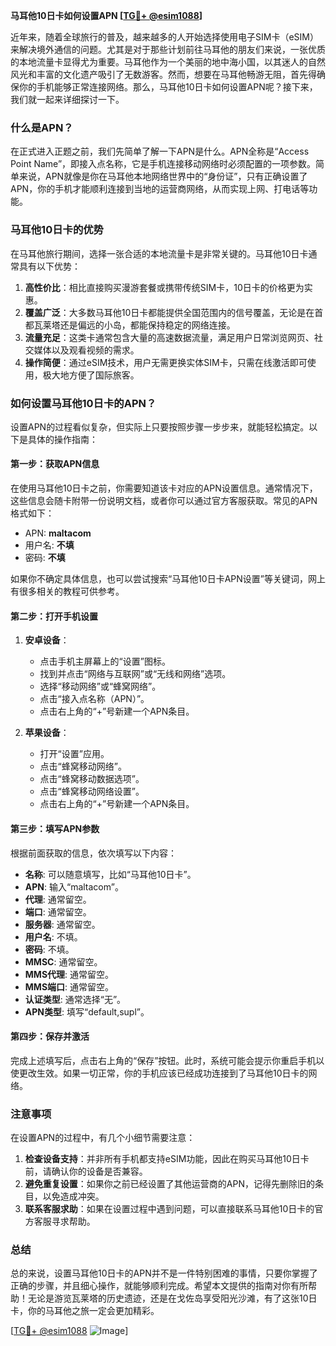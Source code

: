 **马耳他10日卡如何设置APN [[TG💪+ @esim1088](https://t.me/s/esim1088)]**

近年来，随着全球旅行的普及，越来越多的人开始选择使用电子SIM卡（eSIM）来解决境外通信的问题。尤其是对于那些计划前往马耳他的朋友们来说，一张优质的本地流量卡显得尤为重要。马耳他作为一个美丽的地中海小国，以其迷人的自然风光和丰富的文化遗产吸引了无数游客。然而，想要在马耳他畅游无阻，首先得确保你的手机能够正常连接网络。那么，马耳他10日卡如何设置APN呢？接下来，我们就一起来详细探讨一下。

### 什么是APN？

在正式进入正题之前，我们先简单了解一下APN是什么。APN全称是“Access Point Name”，即接入点名称，它是手机连接移动网络时必须配置的一项参数。简单来说，APN就像是你在马耳他本地网络世界中的“身份证”，只有正确设置了APN，你的手机才能顺利连接到当地的运营商网络，从而实现上网、打电话等功能。

### 马耳他10日卡的优势

在马耳他旅行期间，选择一张合适的本地流量卡是非常关键的。马耳他10日卡通常具有以下优势：

1. **高性价比**：相比直接购买漫游套餐或携带传统SIM卡，10日卡的价格更为实惠。
2. **覆盖广泛**：大多数马耳他10日卡都能提供全国范围内的信号覆盖，无论是在首都瓦莱塔还是偏远的小岛，都能保持稳定的网络连接。
3. **流量充足**：这类卡通常包含大量的高速数据流量，满足用户日常浏览网页、社交媒体以及观看视频的需求。
4. **操作简便**：通过eSIM技术，用户无需更换实体SIM卡，只需在线激活即可使用，极大地方便了国际旅客。

### 如何设置马耳他10日卡的APN？

设置APN的过程看似复杂，但实际上只要按照步骤一步步来，就能轻松搞定。以下是具体的操作指南：

#### 第一步：获取APN信息
在使用马耳他10日卡之前，你需要知道该卡对应的APN设置信息。通常情况下，这些信息会随卡附带一份说明文档，或者你可以通过官方客服获取。常见的APN格式如下：
- APN: **maltacom**
- 用户名: **不填**
- 密码: **不填**

如果你不确定具体信息，也可以尝试搜索“马耳他10日卡APN设置”等关键词，网上有很多相关的教程可供参考。

#### 第二步：打开手机设置
1. **安卓设备**：
   - 点击手机主屏幕上的“设置”图标。
   - 找到并点击“网络与互联网”或“无线和网络”选项。
   - 选择“移动网络”或“蜂窝网络”。
   - 点击“接入点名称（APN）”。
   - 点击右上角的“+”号新建一个APN条目。

2. **苹果设备**：
   - 打开“设置”应用。
   - 点击“蜂窝移动网络”。
   - 点击“蜂窝移动数据选项”。
   - 点击“蜂窝移动网络设置”。
   - 点击右上角的“+”号新建一个APN条目。

#### 第三步：填写APN参数
根据前面获取的信息，依次填写以下内容：
- **名称**: 可以随意填写，比如“马耳他10日卡”。
- **APN**: 输入“maltacom”。
- **代理**: 通常留空。
- **端口**: 通常留空。
- **服务器**: 通常留空。
- **用户名**: 不填。
- **密码**: 不填。
- **MMSC**: 通常留空。
- **MMS代理**: 通常留空。
- **MMS端口**: 通常留空。
- **认证类型**: 通常选择“无”。
- **APN类型**: 填写“default,supl”。

#### 第四步：保存并激活
完成上述填写后，点击右上角的“保存”按钮。此时，系统可能会提示你重启手机以使更改生效。如果一切正常，你的手机应该已经成功连接到了马耳他10日卡的网络。

### 注意事项

在设置APN的过程中，有几个小细节需要注意：

1. **检查设备支持**：并非所有手机都支持eSIM功能，因此在购买马耳他10日卡前，请确认你的设备是否兼容。
2. **避免重复设置**：如果你之前已经设置了其他运营商的APN，记得先删除旧的条目，以免造成冲突。
3. **联系客服求助**：如果在设置过程中遇到问题，可以直接联系马耳他10日卡的官方客服寻求帮助。

### 总结

总的来说，设置马耳他10日卡的APN并不是一件特别困难的事情，只要你掌握了正确的步骤，并且细心操作，就能够顺利完成。希望本文提供的指南对你有所帮助！无论是游览瓦莱塔的历史遗迹，还是在戈佐岛享受阳光沙滩，有了这张10日卡，你的马耳他之旅一定会更加精彩。

[[TG💪+ @esim1088](https://t.me/s/esim1088) ![Image](https://i.postimg.cc/4NQfJmqS/Snipaste-2025-05-13-00-14-12.png)]